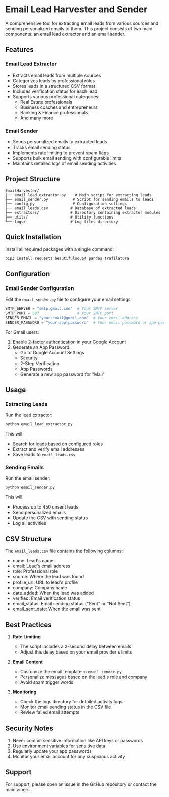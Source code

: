 # Email Lead Harvester and Sender

A comprehensive tool for extracting email leads from various sources and sending personalized emails to them. This project consists of two main components: an email lead extractor and an email sender.

## Features

### Email Lead Extractor
- Extracts email leads from multiple sources
- Categorizes leads by professional roles
- Stores leads in a structured CSV format
- Includes verification status for each lead
- Supports various professional categories:
  - Real Estate professionals
  - Business coaches and entrepreneurs
  - Banking & Finance professionals
  - And many more

### Email Sender
- Sends personalized emails to extracted leads
- Tracks email sending status
- Implements rate limiting to prevent spam flags
- Supports bulk email sending with configurable limits
- Maintains detailed logs of email sending activities

## Project Structure

```
EmailHarvester/
├── email_lead_extractor.py    # Main script for extracting leads
├── email_sender.py           # Script for sending emails to leads
├── config.py                 # Configuration settings
├── email_leads.csv          # Database of extracted leads
├── extractors/              # Directory containing extractor modules
├── utils/                   # Utility functions
└── logs/                    # Log files directory
```

## Quick Installation

Install all required packages with a single command:
```bash
pip3 install requests beautifulsoup4 pandas trafilatura
```

## Configuration

### Email Sender Configuration
Edit the `email_sender.py` file to configure your email settings:

```python
SMTP_SERVER = "smtp.gmail.com"  # Your SMTP server
SMTP_PORT = 587                 # Your SMTP port
SENDER_EMAIL = "your-email@gmail.com"  # Your email address
SENDER_PASSWORD = "your-app-password"  # Your email password or app password
```

For Gmail users:
1. Enable 2-factor authentication in your Google Account
2. Generate an App Password:
   - Go to Google Account Settings
   - Security
   - 2-Step Verification
   - App Passwords
   - Generate a new app password for "Mail"

## Usage

### Extracting Leads
Run the lead extractor:
```bash
python email_lead_extractor.py
```

This will:
- Search for leads based on configured roles
- Extract and verify email addresses
- Save leads to `email_leads.csv`

### Sending Emails
Run the email sender:
```bash
python email_sender.py
```

This will:
- Process up to 450 unsent leads
- Send personalized emails
- Update the CSV with sending status
- Log all activities

## CSV Structure

The `email_leads.csv` file contains the following columns:
- name: Lead's name
- email: Lead's email address
- role: Professional role
- source: Where the lead was found
- profile_url: URL to lead's profile
- company: Company name
- date_added: When the lead was added
- verified: Email verification status
- email_status: Email sending status ("Sent" or "Not Sent")
- email_sent_date: When the email was sent

## Best Practices

1. **Rate Limiting**
   - The script includes a 2-second delay between emails
   - Adjust this delay based on your email provider's limits

2. **Email Content**
   - Customize the email template in `email_sender.py`
   - Personalize messages based on the lead's role and company
   - Avoid spam trigger words

3. **Monitoring**
   - Check the logs directory for detailed activity logs
   - Monitor email sending status in the CSV file
   - Review failed email attempts

## Security Notes

1. Never commit sensitive information like API keys or passwords
2. Use environment variables for sensitive data
3. Regularly update your app passwords
4. Monitor your email account for any suspicious activity

## Support

For support, please open an issue in the GitHub repository or contact the maintainers.
